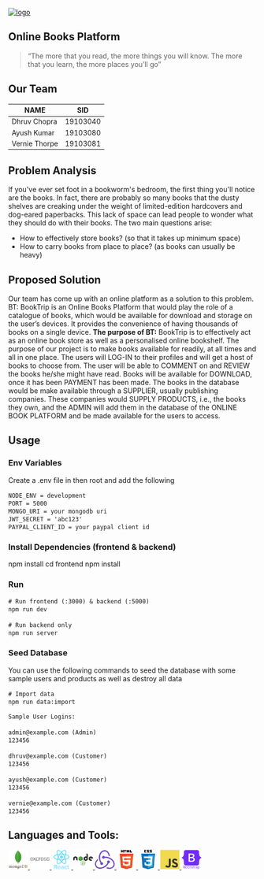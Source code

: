 <a href="https://imgbb.com/"><img src="https://i.ibb.co/ygfQnkR/logo.png" alt="logo" width="250" height="150" border="0"></a>

## Online Books Platform
>“The more that you read, the more things you will know. The more that you learn, the more places you’ll go”

## Our Team
| NAME | SID |
| ------ | ------ |
| Dhruv Chopra | 19103040 |
| Ayush Kumar | 19103080 |
| Vernie Thorpe | 19103081 |

## Problem Analysis
If you've ever set foot in a bookworm's bedroom, the first thing you'll notice are the books. In fact, there are probably so many books that the dusty shelves are creaking under the weight of limited-edition hardcovers and dog-eared paperbacks. This lack of space can lead people to wonder what they should do with their books.
The two main questions arise:
- How to effectively store books? (so that it takes up minimum space)
- How to carry books from place to place? (as books can usually be heavy)

## Proposed Solution
Our team has come up with an online platform as a solution to this problem. BT: BookTrip is an Online Books Platform that would play the role of a catalogue of books, which would be available for download and storage on the user’s devices. It provides the convenience of having thousands of books on a single device.
**The purpose of BT:** BookTrip is to effectively act as an online book store as well as a personalised online bookshelf. The purpose of our project is to make books available for readily, at all times and all in one place. The users will LOG-IN to their profiles and will get a host of books to choose from. The user will be able to COMMENT on and REVIEW the books he/she might have read. Books will be available for DOWNLOAD, once it has been PAYMENT has been made. 
The books in the database would be make available through a SUPPLIER, usually publishing companies. These companies would SUPPLY PRODUCTS, i.e., the books they own, and the ADMIN will add them in the database of the ONLINE BOOK PLATFORM and be made available for the users to access.

## Usage

### Env Variables
Create a .env file in then root and add the following
```
NODE_ENV = development
PORT = 5000
MONGO_URI = your mongodb uri
JWT_SECRET = 'abc123'
PAYPAL_CLIENT_ID = your paypal client id
```

### Install Dependencies (frontend & backend)
npm install
cd frontend
npm install

### Run
```
# Run frontend (:3000) & backend (:5000)
npm run dev

# Run backend only
npm run server
```

### Seed Database
You can use the following commands to seed the database with some sample users and products as well as destroy all data
```
# Import data
npm run data:import
```

```
Sample User Logins:

admin@example.com (Admin)
123456

dhruv@example.com (Customer)
123456

ayush@example.com (Customer)
123456

vernie@example.com (Customer)
123456
```

## Languages and Tools:
<p align="left"> 
<a href="https://www.mongodb.com/" target="_blank"> <img src="https://raw.githubusercontent.com/devicons/devicon/master/icons/mongodb/mongodb-original-wordmark.svg" alt="mongodb" width="40" height="40"/> </a> <a href="https://expressjs.com" target="_blank"> <img src="https://raw.githubusercontent.com/devicons/devicon/master/icons/express/express-original-wordmark.svg" alt="express" width="40" height="40"/> </a><a href="https://reactjs.org/" target="_blank"> <img src="https://raw.githubusercontent.com/devicons/devicon/master/icons/react/react-original-wordmark.svg" alt="react" width="40" height="40"/> </a> <a href="https://nodejs.org" target="_blank"> <img src="https://raw.githubusercontent.com/devicons/devicon/master/icons/nodejs/nodejs-original-wordmark.svg" alt="nodejs" width="40" height="40"/> </a> <a href="https://redux.js.org" target="_blank"> <img src="https://raw.githubusercontent.com/devicons/devicon/master/icons/redux/redux-original.svg" alt="redux" width="40" height="40"/> </a> <a href="https://www.w3.org/html/" target="_blank"> <img src="https://raw.githubusercontent.com/devicons/devicon/master/icons/html5/html5-original-wordmark.svg" alt="html5" width="40" height="40"/> </a><a href="https://www.w3schools.com/css/" target="_blank"> <img src="https://raw.githubusercontent.com/devicons/devicon/master/icons/css3/css3-original-wordmark.svg" alt="css3" width="40" height="40"/> </a> <a href="https://developer.mozilla.org/en-US/docs/Web/JavaScript" target="_blank"> <img src="https://raw.githubusercontent.com/devicons/devicon/master/icons/javascript/javascript-original.svg" alt="javascript" width="40" height="40"/> </a> <a href="https://getbootstrap.com" target="_blank"> <img src="https://raw.githubusercontent.com/devicons/devicon/master/icons/bootstrap/bootstrap-plain-wordmark.svg" alt="bootstrap" width="40" height="40"/> </</p>
